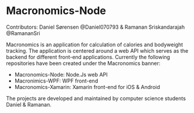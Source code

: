 # Macronomics-Node
Contributors: Daniel Sørensen @Daniel070793 & Ramanan Sriskandarajah @RamananSri

Macronomics is an application for calculation of calories and bodyweight tracking. The application is centered around a web API which serves as the backend for different front-end applications. Currently the following repositories have been created under the Macronomics banner: 
* Macronomics-Node: Node.Js web API
* Macronimics-WPF: WPF front-end
* Macronomics-Xamarin: Xamarin front-end for iOS & Android

The projects are developed and maintained by computer science students Daniel & Ramanan.    

